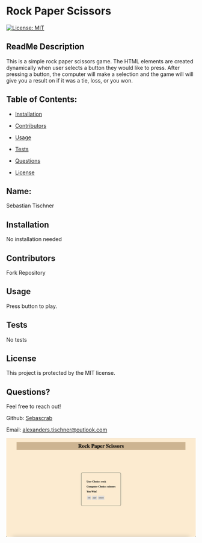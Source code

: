 # Rock Paper Scissors
  [![License: MIT](https://img.shields.io/badge/License-MIT-yellow.svg)](https://opensource.org/licenses/MIT)
  ## ReadMe Description 

  This is a simple rock paper scissors game. The HTML elements are created dynamically when user selects a button they would like to press. After pressing a button, the computer will make a selection and the game will will give you a result on if it was a tie, loss, or you won.  

  ## Table of Contents: 

  * [Installation](#installation) 

  * [Contributors](#contributors) 

  * [Usage](#usage) 

  * [Tests](#tests) 

  * [Questions](#questions) 

  * [License](#license) 

  ## Name: 

  Sebastian Tischner

  ## Installation 

  No installation needed

  ## Contributors 

  Fork Repository 

  ## Usage 

  Press button to play.  

  ## Tests 

  No tests

  ## License 
 
  This project is protected by the MIT license.

  ## Questions?

  Feel free to reach out! 

  Github: [Sebascrab](https://github.com/Sebascrab) 

  Email: alexanders.tischner@outlook.com 

![Image Of Application](assets/images/Rock-Paper-Scissors.png)
  

